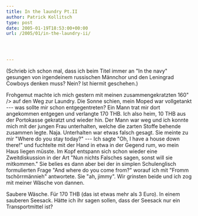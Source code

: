 ```yaml
---
title: In the laundry Pt.II
author: Patrick Kollitsch
type: post
date: 2005-01-19T18:53:00+00:00
url: /2005/01/in-the-laundry-ii/




---
```

(Schrieb ich schon mal, dass ich beim Titel immer an "In the navy" gesungen von irgendeinem russischen Männchor und den Leningrad Cowboys denken muss? Nein? Ist hiermit geschehen.)

Frohgemut machte ich mich gestern mit meinen zusammengekratzten 160" /> auf den Weg zur Laundry. Die Sonne schien, mein Moped war vollgetankt --- was sollte mir schon entgegentreten? Ein Mann trat mir dort angekommen entgegen und verlangte 170 THB. Ich also heim, 10 THB aus der Portokasse gekratzt und wieder hin. Der Mann war weg und ich konnte mich mit der jungen Frau unterhalten, welche die zarten Stoffe behende zusammen legte. Naja. Unterhalten war etwas falsch gesagt. Sie meinte zu mir "Where do you stay today?" --- Ich sagte "Oh, I have a house down there!" und fuchtelte mit der Hand in etwa in der Gegend rum, wo mein Haus liegen müsste. Im Kopf entspann sich schon wieder eine Zweitdiskussion in der Art "Nun nichts Falsches sagen, sonst will sie mitkommen." Sie belies es dann aber bei der in simplen Schulenglisch formulierten Frage "And where do you come from?" worauf ich mit "Fromm tschörrmännieh" antwortete. Sie "ah, jimmy". Wir grinsten beide und ich zog mit meiner Wäsche von dannen. 

Saubere Wäsche. Für 170 THB (das ist etwas mehr als 3 Euro). In einem sauberen Seesack. Hätte ich ihr sagen sollen, dass der Seesack nur ein Transportmittel ist?
